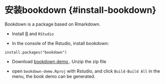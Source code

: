 # 安装bookdown  {#install-bookdown}

Bookdown is a package based on Rmarkdown. 

- Install [R](https://www.r-project.org/) and `RStudio` 

- In the console of the Rstudio, install bookdown: 

```
install.packages("bookdown")
```

- Download [bookdown demo ](https://github.com/rstudio/bookdown-demo/archive/master.zip). Unzip 
the zip file

- open `bookdown-demo.Rproj`  with Rstudio, and click `Build-Build All` in the menu, the book demo can be generated. 

